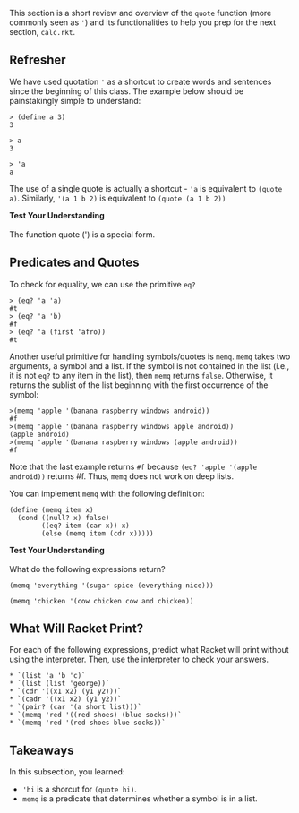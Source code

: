 This section is a short review and overview of the `quote` function (more commonly seen as `'`) and its functionalities to help you prep for the next section, `calc.rkt`.

## Refresher

We have used quotation `'` as a shortcut to create words and sentences since the beginning of this class. The example below should be painstakingly simple to understand:

    
    > (define a 3)
    3
    
    > a
    3
    
    > 'a
    a
    

The use of a single quote is actually a shortcut - `'a` is equivalent to
`(quote a)`. Similarly, `'(a 1 b 2)` is equivalent to `(quote (a 1 b 2))`

<div class="mc">
<strong>Test Your Understanding</strong><br><br>
The function quote (') is a special form.

<ans text="True" explanation="If quote were not a special form. Then, when we call (quote a) above, Racket will evaluate the argument first, simplifying the expression to (quote 3) and thus returning '3. That's not right!" correct></ans>
<ans text="False" explanation=""></ans>
<!-- and so on -->
</div>

## Predicates and Quotes

To check for equality, we can use the primitive `eq?`

    
    
    > (eq? 'a 'a)
    #t
    > (eq? 'a 'b)
    #f
    > (eq? 'a (first 'afro))
    #t
    
    

Another useful primitive for handling symbols/quotes is `memq`. `memq` takes
two arguments, a symbol and a list. If the symbol is not contained in the list
(i.e., it is not `eq?` to any item in the list), then `memq` returns `false`.
Otherwise, it returns the sublist of the list beginning with the first
occurrence of the symbol:

    
    
    >(memq 'apple '(banana raspberry windows android))
    #f
    >(memq 'apple '(banana raspberry windows apple android))
    (apple android)
    >(memq 'apple '(banana raspberry windows (apple android))
    #f

Note that the last example returns `#f` because `(eq? 'apple '(apple
android))` returns #f. Thus, `memq` does not work on deep lists.

You can implement `memq` with the following definition:
    
    
    (define (memq item x)
      (cond ((null? x) false)
            ((eq? item (car x)) x)
            (else (memq item (cdr x)))))

<div class="mc">
<strong>Test Your Understanding</strong><br><br>
What do the following expressions return?

<pre><code>(memq 'everything '(sugar spice (everything nice)))</code></pre>
<ans text="(everything nice)" explanation=""></ans>
<ans text="everything" explanation=""></ans>
<ans text="#f" explanation="memq does not work on deep lists, and cannot find elements on a deeper level." correct></ans>
<!-- and so on -->

<pre><code>(memq 'chicken '(cow chicken cow and chicken))</code></pre>
<ans text="(chicken cow and chicken)" explanation="If you take a look at the code for memq, we start fromt he beginning of list x and stop once we find item. That means that we will return immediately after the first instance of item in x." correct></ans>
<ans text="(chicken)" explanation=""></ans>
<ans text="#f" explanation=""></ans>
<!-- and so on -->
</div>  

## What Will Racket Print?

For each of the following expressions, predict what Racket will print without using the interpreter. Then, use the interpreter to check your answers.

    * `(list 'a 'b 'c)`
    * `(list (list 'george))`
    * `(cdr '((x1 x2) (y1 y2)))`
    * `(cadr '((x1 x2) (y1 y2))`
    * `(pair? (car '(a short list)))`
    * `(memq 'red '((red shoes) (blue socks)))`
    * `(memq 'red '(red shoes blue socks))`

## Takeaways

In this subsection, you learned:

  * `'hi` is a shorcut for `(quote hi)`.
  * `memq` is a predicate that determines whether a symbol is in a list.

